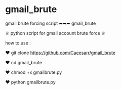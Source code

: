 # gmail_brute
gmail brute forcing script
➦➦➦ gmail_brute

♕ python script for gmail account brute force ♕

how to use  :

♥ git clone https://github.com/Caeesarr/gmail_brute
    
♥ cd gmail_brute

♥ chmod +x gmailbrute.py

♥ python gmailbrute.py



